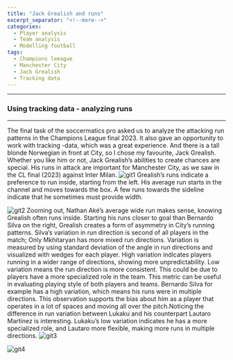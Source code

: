 ```yaml
---
title: "Jack Grealish and runs"
excerpt_separator: "<!--more-->"
categories:
  - Player analysis
  - Team analysis
  - Modelling football
tags:
  - Champions leeague
  - Manchester City
  - Jack Grealish
  - Tracking data
---
```


------------
### Using tracking data - analyzing runs 
------------
The final task of the soccermatics pro asked us to analyze the attacking run patterns in the Champions League final 2023. It also gave an opportunity to work with tracking -data, which was a great experience. And there is a tall blonde Norwegian in front at City, so I chose my favourite, Jack Grealish.  
Whether you like him or not, Jack Grealish’s abilities to create chances are special. His runs in attack are important for Manchester City, as we saw in the CL final (2023) against Inter Milan. 
![git1](https://github.com/user-attachments/assets/8504e061-0758-4f61-9f7e-d6816372a193)
Grealish’s runs indicate a preference to run inside, starting from the left. His average run starts in the channel and moves towards the box. A few runs towards the sideline indicate that he sometimes must provide width.

![git2](https://github.com/user-attachments/assets/94305d77-e245-417a-b8c5-cc028a81537a)
Zooming out, Nathan Aké’s average wide run makes sense, knowing Grealish often runs inside. Starting his runs closer to goal than Bernardo Silva on the right, Grealish creates a form of asymmetry in City’s running patterns. Silva’s variation in run direction is second of all players in the match; Only Mkhitaryan has more mixed run directions. Variation is measured by using standard deviation of the angle in run directions and visualized with wedges for each player. High variation indicates players running in a wider range of directions, showing more unpredictability. Low variation means the run direction is more consistent. This could be due to players have a more specialized role in the team. This metric can be useful in evaluating playing style of both players and teams. Bernardo Silva for example has a high variation, which means his runs were in multiple directions. This observation supports the bias about him as a player that operates in a lot of spaces and moving all over the pitch.Noticing the difference in run variation between Lukaku and his counterpart Lautaro Martínez is interesting.  Lukaku’s low variation indicates he has a more specialized role, and Lautaro more flexible, making more runs in multiple directions.
![git3](https://github.com/user-attachments/assets/ddba433a-94e0-433d-b2a6-2958d77c4e4c)

![git4](https://github.com/user-attachments/assets/0bbefcec-1be1-4055-8f55-e8330bcdd3d5)



